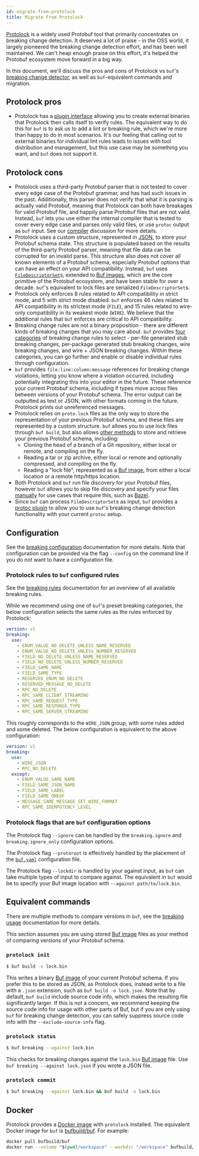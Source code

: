 ```yaml
---
id: migrate-from-protolock
title: Migrate From Protolock
---
```


[Protolock](https://github.com/nilslice/protolock) is a widely used Protobuf
tool that primarily concentrates on breaking change detection. It deserves a lot
of praise - in the OSS world, it largely pioneered the breaking change detection
effort, and has been well maintained. We can't heap enough praise on this
effort, it's helped the Protobuf ecosystem move forward in a big way.

In this document, we'll discuss the pros and cons of Protolock vs `buf`'s
[breaking change detector](../breaking/overview), as well as `buf`-equivalent
commands and migration.

## Protolock pros

- Protolock has a
  [plugin interface](https://github.com/nilslice/protolock/wiki/Plugins)
  allowing you to create external binaries that Protolock then calls itself to
  verify rules. The equivalent way to do this for `buf` is to ask us to add a
  lint or breaking rule, which we're more than happy to do in most scenarios.
  It's our feeling that calling out to external binaries for individual lint
  rules leads to issues with tool distribution and management, but this use case
  may be something you want, and `buf` does not support it.

## Protolock cons

- Protolock uses a third-party Protobuf parser that is not tested to cover every
  edge case of the Protobuf grammar, and has had such issues in the past.
  Additionally, this parser does not verify that what it is parsing is actually
  valid Protobuf, meaning that Protolock can both have breakages for valid
  Protobuf file, and happily parse Protobuf files that are not valid. Instead,
  `buf` lets you use either the internal compiler that is tested to cover every
  edge case and parses only valid files, or use `protoc` output as `buf` input.
  See our [compiler](../buf/other/internal-compiler.md) discussion for more
  details.
- Protolock uses a custom structure, represented in
  [JSON](https://github.com/nilslice/protolock/blob/1a3dd1a15d36f26d0a616be4584da6a4589e7844/parse.go#L19),
  to store your Protobuf schema state. This structure is populated based on the
  results of the third-party Protobuf parser, meaning that file data can be
  corrupted for an invalid parse. This structure also does not cover all known
  elements of a Protobuf schema, especially Protobuf options that can have an
  effect on your API compatibility. Instead, `buf` uses
  [`FileDescriptorSet`][filedescriptorset]s, extended to
  [Buf images](../reference/images.md), which are the core primitive of the
  Protobuf ecosystem, and have been stable for over a decade. `buf`'s equivalent
  to lock files are serialized `FileDescriptorSet`s.
- Protolock only enforces 8 rules related to API compatibility in strict mode,
  and 5 with strict mode disabled. `buf` enforces 46 rules related to API
  compatibility in its strictest mode (`FILE`), and 15 rules related to
  wire-only compatibility in its weakest mode (`WIRE`). We believe that the
  additional rules that `buf` enforces are critical to API compatibility.
- Breaking change rules are not a binary proposition - there are different kinds
  of breaking changes that you may care about. `buf` provides
  [four categories](../breaking/rules.md) of breaking change rules to select -
  per-file generated stub breaking changes, per-package generated stub breaking
  changes, wire breaking changes, and wire + JSON breaking changes. Within these
  categories, you can go further and enable or disable individual rules through
  configuration.
- `buf` provides `file:line:column:message` references for breaking change
  violations, letting you know where a violation occurred, including potentially
  integrating this into your editor in the future. These reference your current
  Protobuf schema, including if types move across files between versions of your
  Protobuf schema. The error output can be outputted as text or JSON, with other
  formats coming in the future. Protolock prints out unreferenced messages.
- Protolock relies on `proto.lock` files as the only way to store the
  representation of your previous Protobuf schema, and these files are
  represented by a custom structure. `buf` allows you to use lock files through
  `buf build`, but also allows [other methods](../breaking/how-to) to store
  and retrieve your previous Protobuf schema, including:
  - Cloning the head of a branch of a Git repository, either local or remote,
    and compiling on the fly.
  - Reading a tar or zip archive, either local or remote and optionally
    compressed, and compiling on the fly.
  - Reading a "lock file", represented as a [Buf image](../reference/images.md),
    from either a local location or a remote http/https location.
- Both Protolock and `buf` run file discovery for your Protobuf files, however
  `buf` allows you to skip file discovery and specify your files
  [manually](../build/usage.md#limit-to-specific-files) for use cases that
  require this, such as [Bazel](/build-systems/bazel.md).
- Since `buf` can process `FileDescriptorSet`s as input, `buf` provides a
  [protoc plugin](../buf/other/protoc-plugins.md#breaking) to allow you to use
  `buf`'s breaking change detection functionality with your current `protoc`
  setup.

## Configuration

See the [breaking configuration](../breaking/configuration.md) documentation for
more details. Note that configuration can be provided via the flag `--config` on
the command line if you do not want to have a configuration file.

### Protolock rules to `buf` configured rules

See the [breaking rules](../breaking/rules.md) documentation for an overview of
all available breaking rules.

While we recommend using one of `buf`'s preset breaking categories, the below
configuration selects the same rules as the rules enforced by Protolock:

```yaml title="buf.yaml"
version: v1
breaking:
  use:
    - ENUM_VALUE_NO_DELETE_UNLESS_NAME_RESERVED
    - ENUM_VALUE_NO_DELETE_UNLESS_NUMBER_RESERVED
    - FIELD_NO_DELETE_UNLESS_NAME_RESERVED
    - FIELD_NO_DELETE_UNLESS_NUMBER_RESERVED
    - FIELD_SAME_NAME
    - FIELD_SAME_TYPE
    - RESERVED_ENUM_NO_DELETE
    - RESERVED_MESSAGE_NO_DELETE
    - RPC_NO_DELETE
    - RPC_SAME_CLIENT_STREAMING
    - RPC_SAME_REQUEST_TYPE
    - RPC_SAME_RESPONSE_TYPE
    - RPC_SAME_SERVER_STREAMING
```

This roughly corresponds to the `WIRE_JSON` group, with some rules added and
some deleted. The below configuration is equivalent to the above configuration:

```yaml title="buf.yaml"
version: v1
breaking:
  use:
    - WIRE_JSON
    - RPC_NO_DELETE
  except:
    - ENUM_VALUE_SAME_NAME
    - FIELD_SAME_JSON_NAME
    - FIELD_SAME_LABEL
    - FIELD_SAME_ONEOF
    - MESSAGE_SAME_MESSAGE_SET_WIRE_FORMAT
    - RPC_SAME_IDEMPOTENCY_LEVEL
```

### Protolock flags that are `buf` configuration options

The Protolock flag `--ignore` can be handled by the `breaking.ignore` and
`breaking.ignore_only` configuration options.

The Protolock flag `--protoroot` is effectively handled by the placement of the
[`buf.yaml`](../configuration/v1/buf-yaml.md) configuration file.

The Protolock flag `--lockdir` is handled by your against input, as `buf` can
take multiple types of input to compare against. The equivalent in `buf` would
be to specify your Buf image location with `--against path/to/lock.bin`.

## Equivalent commands

There are multiple methods to compare versions in `buf`, see the
[breaking usage](../breaking/how-to) documentation for more details.

This section assumes you are using stored [Buf image](../reference/images.md)
files as your method of comparing versions of your Protobuf schema.

### `protolock init`

```sh
$ buf build -o lock.bin
```

This writes a binary [Buf image](../reference/images.md) of your current
Protobuf schema. If you prefer this to be stored as JSON, as Protolock does,
instead write to a file with a `.json` extension, such as
`buf build -o lock.json`. Note that by default, `buf build` include source code
info, which makes the resulting file significantly larger. If this is not a
concern, we recommend keeping the source code info for usage with other parts of
Buf, but if you are only using `buf` for breaking change detection, you can
safely suppress source code info with the `--exclude-source-info` flag.

### `protolock status`

```sh
$ buf breaking --against lock.bin
```

This checks for breaking changes against the `lock.bin`
[Buf image](../reference/images.md) file. Use `buf breaking --against lock.json`
if you wrote a JSON file.

### `protolock commit`

```sh
$ buf breaking --against lock.bin && buf build -o lock.bin
```

## Docker

Protolock provides a [Docker image](https://hub.docker.com/r/nilslice/protolock)
with `protolock` installed. The equivalent Docker image for `buf` is
[bufbuild/buf](https://hub.docker.com/r/bufbuild/buf). For example:

```sh
docker pull bufbuild/buf
docker run --volume "$(pwd)/workspace" --workdir "/workspace" bufbuild/buf lint
```

[filedescriptorset]:
  https://github.com/protocolbuffers/protobuf/blob/master/src/google/protobuf/descriptor.proto

